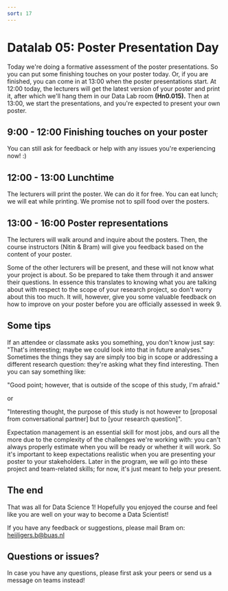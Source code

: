 ```yaml
---
sort: 17
---
```


# Datalab 05: Poster Presentation Day

Today we're doing a formative assessment of the poster presentations. So you can put some finishing touches on your poster today. Or, if you are finished, you can come in at 13:00 when the poster presentations start. At 12:00 today, the lecturers will get the latest version of your poster and print it, after which we'll hang them in our Data Lab room **(Hn0.015).** Then at 13:00, we start the presentations, and you're expected to present your own poster.

## 9:00 - 12:00 Finishing touches on your poster
You can still ask for feedback or help with any issues you're experiencing now! :)

## 12:00 - 13:00 Lunchtime
The lecturers will print the poster. We can do it for free. You can eat lunch; we will eat while printing. We promise not to spill food over the posters.

## 13:00 - 16:00 Poster representations
The lecturers will walk around and inquire about the posters. Then, the course instructors (Nitin & Bram) will give you feedback based on the content of your poster.

Some of the other lecturers will be present, and these will not know what your project is about. So be prepared to take them through it and answer their questions. In essence this translates to knowing what you are talking about with respect to the scope of your research project, so don't worry about this too much. It will, however, give you some valuable feedback on how to improve on your poster before you are officially assessed in week 9.


## Some tips
If an attendee or classmate asks you something, you don't know just say: "That's interesting; maybe we could look into that in future analyses."
Sometimes the things they say are simply too big in scope or addressing a different research question: they're asking what they find interesting. Then you can say something like:

"Good point; however, that is outside of the scope of this study, I'm afraid."

or

"Interesting thought, the purpose of this study is not however to [proposal from conversational partner] but to [your research question]".


Expectation management is an essential skill for most jobs, and ours all the more due to the complexity of the challenges we're working with: you can't always properly estimate when you will be ready or whether it will work. So it's important to keep expectations realistic when you are presenting your poster to your stakeholders. Later in the program, we will go into these project and team-related skills; for now, it's just meant to help your present.


## The end
That was all for Data Science 1! Hopefully you enjoyed the course and feel like you are well on your way to become a Data Scientist!

If you have any feedback or suggestions, please mail Bram on: heijligers.b@buas.nl

## Questions or issues?
In case you have any questions, please first ask your peers or send us a message on teams instead!
